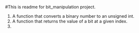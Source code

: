 #This is readme for bit_manipulation project.
1. A function that converts a binary number to an unsigned int.
2. A function that returns the value of a bit at a given index.
3.
